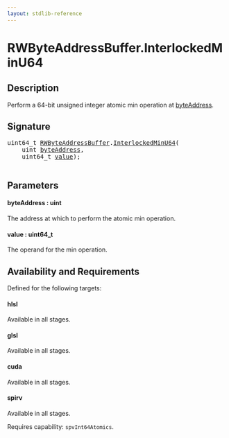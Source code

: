 ```yaml
---
layout: stdlib-reference
---
```


# RWByteAddressBuffer\.InterlockedMinU64

## Description

Perform a 64-bit unsigned integer atomic min operation at <span class='code'><a href="interlockedminu64-0be.md#decl-byteAddress" class="code_param">byteAddress</a></span>.



## Signature 

<pre>
uint64_t <a href="index.md" class="code_type">RWByteAddressBuffer</a>.<a href="interlockedminu64-0be.md">InterlockedMinU64</a>(
    <span class="code_keyword">uint</span> <a href="interlockedminu64-0be.md#decl-byteAddress" class="code_param">byteAddress</a>,
    uint64_t <a href="interlockedminu64-0be.md#decl-value" class="code_param">value</a>);

</pre>

## Parameters

####  <a id="decl-byteAddress"></a>byteAddress  : uint
The address at which to perform the atomic min operation.

####  <a id="decl-value"></a>value  : uint64\_t
The operand for the min operation.


## Availability and Requirements

Defined for the following targets:

#### hlsl
Available in all stages.

#### glsl
Available in all stages.

#### cuda
Available in all stages.

#### spirv
Available in all stages.

Requires capability: `spvInt64Atomics`.



<script>
// Fix .md links to .html when on ReadTheDocs
if (window.location.hostname.includes('readthedocs') || 
    window.location.hostname.includes('rtfd.io')) {
  document.addEventListener('DOMContentLoaded', function() {
    const links = document.querySelectorAll('a');
    links.forEach(link => {
      const href = link.getAttribute('href');
      if (href && href.includes('.md')) {
        // This regex will handle .md links with or without fragment identifiers or query parameters
        link.href = link.href.replace(/(.+)\.md(#[^?]*)?(\?.*)?$/, '$1.html$2$3');
      }
    });
  });
}
</script>
